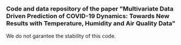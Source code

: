 ### Code and data repository of the paper "Multivariate Data Driven Prediction of COVID-19 Dynamics: Towards New Results with Temperature, Humidity and Air Quality Data"

We do not garantee the stability of this code.
